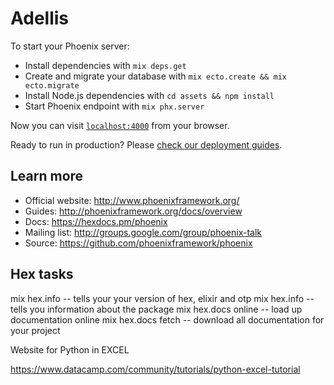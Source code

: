 # Adellis

To start your Phoenix server:

  * Install dependencies with `mix deps.get`
  * Create and migrate your database with `mix ecto.create && mix ecto.migrate`
  * Install Node.js dependencies with `cd assets && npm install`
  * Start Phoenix endpoint with `mix phx.server`

Now you can visit [`localhost:4000`](http://localhost:4000) from your browser.

Ready to run in production? Please [check our deployment guides](http://www.phoenixframework.org/docs/deployment).

## Learn more

  * Official website: http://www.phoenixframework.org/
  * Guides: http://phoenixframework.org/docs/overview
  * Docs: https://hexdocs.pm/phoenix
  * Mailing list: http://groups.google.com/group/phoenix-talk
  * Source: https://github.com/phoenixframework/phoenix


## Hex tasks
mix hex.info -- tells your your version of hex, elixir and otp 
mix hex.info <package name> -- tells you information about the package
mix hex.docs online <package> -- load up documentation online 
mix hex.docs fetch -- download all documentation for your project


Website for Python in EXCEL

https://www.datacamp.com/community/tutorials/python-excel-tutorial

